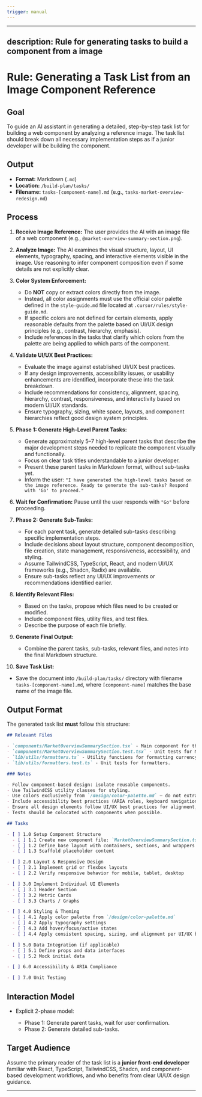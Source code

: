 ```yaml
---
trigger: manual
---
```


---
description: Rule for generating tasks to build a component from a image
---

# Rule: Generating a Task List from an Image Component Reference

## Goal

To guide an AI assistant in generating a detailed, step-by-step task list for building a web component by analyzing a reference image. The task list should break down all necessary implementation steps as if a junior developer will be building the component.

## Output

* **Format:** Markdown (`.md`)
* **Location:** `/build-plan/tasks/`
* **Filename:** `tasks-[component-name].md` (e.g., `tasks-market-overview-redesign.md`)

## Process

1. **Receive Image Reference:**
   The user provides the AI with an image file of a web component (e.g., `@market-overview-summary-section.png`).

2. **Analyze Image:**
   The AI examines the visual structure, layout, UI elements, typography, spacing, and interactive elements visible in the image. Use reasoning to infer component composition even if some details are not explicitly clear.

3. **Color System Enforcement:**

   * Do **NOT** copy or extract colors directly from the image.
   * Instead, all color assignments must use the official color palette defined in the `style-guide.md` file located at `.cursor/rules/style-guide.md`.
   * If specific colors are not defined for certain elements, apply reasonable defaults from the palette based on UI/UX design principles (e.g., contrast, hierarchy, emphasis).
   * Include references in the tasks that clarify which colors from the palette are being applied to which parts of the component.

4. **Validate UI/UX Best Practices:**

   * Evaluate the image against established UI/UX best practices.
   * If any design improvements, accessibility issues, or usability enhancements are identified, incorporate these into the task breakdown.
   * Include recommendations for consistency, alignment, spacing, hierarchy, contrast, responsiveness, and interactivity based on modern UI/UX standards.
   * Ensure typography, sizing, white space, layouts, and component hierarchies reflect good design system principles.

5. **Phase 1: Generate High-Level Parent Tasks:**

   * Generate approximately 5–7 high-level parent tasks that describe the major development steps needed to replicate the component visually and functionally.
   * Focus on clear task titles understandable to a junior developer.
   * Present these parent tasks in Markdown format, without sub-tasks yet.
   * Inform the user:
     `"I have generated the high-level tasks based on the image reference. Ready to generate the sub-tasks? Respond with 'Go' to proceed."`

6. **Wait for Confirmation:**
   Pause until the user responds with `"Go"` before proceeding.

7. **Phase 2: Generate Sub-Tasks:**

   * For each parent task, generate detailed sub-tasks describing specific implementation steps.
   * Include decisions about layout structure, component decomposition, file creation, state management, responsiveness, accessibility, and styling.
   * Assume TailwindCSS, TypeScript, React, and modern UI/UX frameworks (e.g., Shadcn, Radix) are available.
   * Ensure sub-tasks reflect any UI/UX improvements or recommendations identified earlier.

8. **Identify Relevant Files:**

   * Based on the tasks, propose which files need to be created or modified.
   * Include component files, utility files, and test files.
   * Describe the purpose of each file briefly.

9. **Generate Final Output:**

   * Combine the parent tasks, sub-tasks, relevant files, and notes into the final Markdown structure.

10. **Save Task List:**

* Save the document into `/build-plan/tasks/` directory with filename `tasks-[component-name].md`, where `[component-name]` matches the base name of the image file.

## Output Format

The generated task list **must** follow this structure:

```markdown
## Relevant Files

- `components/MarketOverviewSummarySection.tsx` - Main component for the market overview summary section.
- `components/MarketOverviewSummarySection.test.tsx` - Unit tests for MarketOverviewSummarySection.
- `lib/utils/formatters.ts` - Utility functions for formatting currency, percentages, etc.
- `lib/utils/formatters.test.ts` - Unit tests for formatters.

### Notes

- Follow component-based design: isolate reusable components.
- Use TailwindCSS utility classes for styling.
- Use colors exclusively from `/design/color-palette.md` — do not extract colors from image.
- Include accessibility best practices (ARIA roles, keyboard navigation).
- Ensure all design elements follow UI/UX best practices for alignment, hierarchy, spacing, color contrast, and responsiveness.
- Tests should be colocated with components when possible.

## Tasks

- [ ] 1.0 Setup Component Structure
  - [ ] 1.1 Create new component file: `MarketOverviewSummarySection.tsx`
  - [ ] 1.2 Define base layout with containers, sections, and wrappers
  - [ ] 1.3 Scaffold placeholder content

- [ ] 2.0 Layout & Responsive Design
  - [ ] 2.1 Implement grid or flexbox layouts
  - [ ] 2.2 Verify responsive behavior for mobile, tablet, desktop

- [ ] 3.0 Implement Individual UI Elements
  - [ ] 3.1 Header Section
  - [ ] 3.2 Metric Cards
  - [ ] 3.3 Charts / Graphs

- [ ] 4.0 Styling & Theming
  - [ ] 4.1 Apply color palette from `/design/color-palette.md`
  - [ ] 4.2 Apply typography settings
  - [ ] 4.3 Add hover/focus/active states
  - [ ] 4.4 Apply consistent spacing, sizing, and alignment per UI/UX best practices

- [ ] 5.0 Data Integration (if applicable)
  - [ ] 5.1 Define props and data interfaces
  - [ ] 5.2 Mock initial data

- [ ] 6.0 Accessibility & ARIA Compliance

- [ ] 7.0 Unit Testing
```

## Interaction Model

* Explicit 2-phase model:

  * Phase 1: Generate parent tasks, wait for user confirmation.
  * Phase 2: Generate detailed sub-tasks.

## Target Audience

Assume the primary reader of the task list is a **junior front-end developer** familiar with React, TypeScript, TailwindCSS, Shadcn, and component-based development workflows, and who benefits from clear UI/UX design guidance.

---
